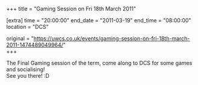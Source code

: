 +++
title = "Gaming Session on Fri 18th March 2011"

[extra]
time = "20:00:00"
end_date = "2011-03-19"
end_time = "08:00:00"
location = "DCS"

original = "https://uwcs.co.uk/events/gaming-session-on-fri-18th-march-2011-1474489049964/"    
+++

The Final Gaming session of the term, come along to DCS for some games and socialising\!  
See you there\! :D

